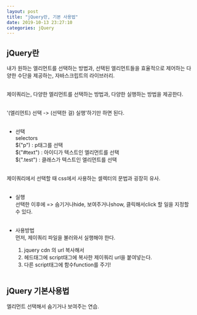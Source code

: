 ```yaml
---
layout: post
title: "jQuery란, 기본 사용법"
date: 2019-10-13 23:27:10
categories: jQuery
---
```

## jQuery란<br>
내가 원하는 엘리먼트를 선택하는 방법과, 선택된 엘리먼트들을 효율적으로 제어하는 다양한 수단을 제공하는, 자바스크립트의 라이브러리.<br><br>

제이쿼리는, 다양한 엘리먼트를 선택하는 방법과, 다양한 실행하는 방법을 제공한다.<br><br>

'(엘리먼트) 선택 -> (선택한 걸) 실행'하기만 하면 된다.<br><br>

* 선택<br>
selectors<br>
$("p")  : p태그를 선택<br>
$("#text")  : 아이디가 텍스트인 엘리먼트를 선택<br>
$(".test")  : 클래스가 텍스트인 엘리먼트를 선택<br><br>


제이쿼리에서 선택할 때 css에서 사용하는 셀렉터의 문법과 굉장히 유사.<br><br>


* 실행<br>
선택한 이후에 => 숨기거나hide, 보여주거나show, 클릭해서click 할 일을 지정할 수 있다.<br><br>

* 사용방법 <br>
먼저, 제이쿼리 파일을 불러와서 실행해야 한다.<br>
	1) jquery cdn 의 url 복사해서<br>
	2) 헤드태그에 script태그에 복사한 제이쿼리 url을 붙여넣는다.<br>
	3) 다른 script태그에 함수function를 주기!<br><br>


## jQuery 기본사용법<br>
엘리먼트 선택해서 숨기거나 보여주는 연습.<br><br>

<script><br>
  $(function(){<br>
    $("#box1").hide();  //아이디 box1을 선택해서 숨기고<br>
    $("#box2").hide();  //아이디 box2를 선택해서 숨기고<br>
    $(".box").show();  //클래스 box를 모두 보여줬다. 결국 두개의 박스가 보여지는 걸로 출력된다.<br>
  });<br>
</script><br>
